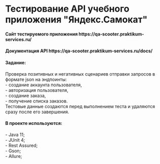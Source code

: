 <h1> Тестирование API учебного приложения "Яндекс.Самокат"</h1>
<h4> Сайт тестируемого приложения https://qa-scooter.praktikum-services.ru/ </h4>
<h4> Документация API https://qa-scooter.praktikum-services.ru/docs/ </h4>
<h4> Задание:</h4>
Проверка позитивных и негативных сценариев отправки запросов в формате json на эндпоинты: <br>
- создание аккаунта пользователя, <br>
- авторизация пользователя, <br>
- создание заказа, <br>
- получение списка заказов. <br>
Тестовые данные создаются перед выполнением теста и удаляются сразу после его завершения. <br>
<h4> В проекте используются: </h4>
  - Java 11; <br>
  - JUnit 4; <br>
  - Rest Assured; <br>
  - Gson; <br>
  - Allure;

